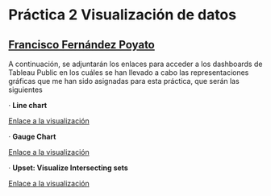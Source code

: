 # Práctica 2 Visualización de datos

## [Francisco Fernández Poyato](https://public.tableau.com/app/profile/francisco.fern.ndez.poyato2688)

A continuación, se adjuntarán los enlaces para acceder a los dashboards de Tableau Public en los cuáles se han llevado a cabo las representaciones gráficas que me han sido asignadas para esta práctica, que serán las siguientes



· **Line chart**

[Enlace a la visualización](https://public.tableau.com/app/profile/francisco.fern.ndez.poyato2688/viz/Covid19_16696740970910/Dashboard1)


· **Gauge Chart**

[Enlace a la visualización](https://public.tableau.com/app/profile/francisco.fern.ndez.poyato2688/viz/Gaugue/Hoja1)


· **Upset: Visualize Intersecting sets**

[Enlace a la visualización](https://public.tableau.com/app/profile/francisco.fern.ndez.poyato2688/viz/Upset/Dashboard1)


